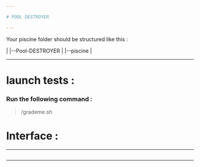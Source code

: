 ```yaml
---

# POOL DESTROYER

---
```


Your piscine folder should be structured like this :

|
|--Pool-DESTROYER
|
|--piscine
|

---

# launch tests :

### Run the following command :

> /grademe.sh

# Interface :

---

</p>
<p align="center">
<img src="">
</p>

---
